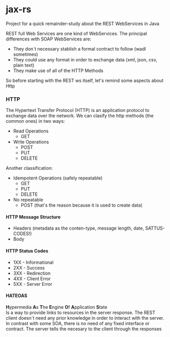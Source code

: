 # jax-rs
Project for a quick remainder-study about the REST WebServices in Java

REST full Web Services are one kind of WebServices. The principal differences with SOAP WebServices are:

* They don`t necessary stablish a formal contract to follow (wadl sometimes)
* They could use any format in order to exchange data (xml, json, csv, plain text)
* They make use of all of the HTTP Methods

So before starting with the REST ws itself, let's remind some aspects about Http

### HTTP
The Hypertext Transfer Protocol (HTTP) is an application protocol to exchange data over the network. 
We can clasify the http methods (the common ones) in two ways:

- Read Operations
  - GET
- Write Operations
  - POST
  - PUT
  - DELETE
  
 Another classification:
 
- Idempotent Operations (safely repeatable)
  - GET
  - PUT
  - DELETE
- No repeatable
  - POST (that's the reason because it is used to create data)
  
 #### HTTP Message Structure
 - Headers (metadata as the conten-type, message length, date, SATTUS-CODES!)
 - Body

 #### HTTP Status Codes
 - 1XX - Informational
 - 2XX - Success
 - 3XX - Redirection
 - 4XX - Client Error
 - 5XX - Server Error
 
 #### HATEOAS
 **H**ypermedia **A**s **T**he **E**ngine **O**f **A**pplication **S**tate <br/>
 Is a way to provide links to resources in the server response. The REST client doesn´t need any prior knowledge in order to interact with the server. In contrast with some SOA, there is no need of any fixed interface or contract. The server tells the necesary to the client through the responses
   
  

